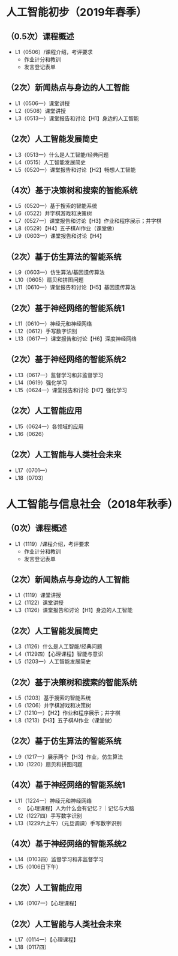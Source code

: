 # 人工智能初步（2019年春季）
## （0.5次）课程概述
 - L1（0506）/课程介绍，考评要求
   - 作业计分和教训
   - 发言登记表单
## （2次）新闻热点与身边的人工智能
 - L1（0506一）课堂讲授
 - L2（0508）课堂讲授
 - L3（0513一）课堂报告和讨论【H1】身边的人工智能

## （2次）人工智能发展简史
 - L3（0513一）什么是人工智能/经典问题
 - L4（0515）人工智能发展简史
 - L5（0520一）课堂报告和讨论【H2】畅想人工智能

## （4次）基于决策树和搜索的智能系统
 - L5（0520一）基于搜索的智能系统
 - L6（0522）井字棋游戏和决策树
 - L7（0527一）课堂报告和讨论【H3】作业和程序展示；井字棋
 - L8（0529）【H4】五子棋AI作业（课堂做）
 - L9（0603一）课堂报告和讨论【H4】

## （2次）基于仿生算法的智能系统
 - L9（0603一）仿生算法/基因遗传算法
 - L10（0605）扇贝和拼图问题
 - L11（0610一）课堂报告和讨论【H5】基因遗传算法

## （2次）基于神经网络的智能系统1
 - L11（0610一）神经元和神经网络
 - L12（0612）手写数字识别
 - L13（0617一）课堂报告和讨论【H6】深度神经网络

## （2次）基于神经网络的智能系统2
 - L13（0617一）监督学习和非监督学习
 - L14（0619）强化学习
 - L15（0624一）课堂报告和讨论【H7】强化学习

## （2次）人工智能应用
 - L15（0624一）各领域的应用
 - L16（0626）

## （2次）人工智能与人类社会未来
 - L17（0701一）
 - L18（0703）
 

# 人工智能与信息社会（2018年秋季）
## （0次）课程概述
 - L1（1119）/课程介绍，考评要求
   - 作业计分和教训
   - 发言登记表单
## （2次）新闻热点与身边的人工智能
 - L1（1119）课堂讲授
 - L2（1122）课堂讲授
 - L3（1126）课堂报告和讨论【H1】身边的人工智能

## （2次）人工智能发展简史
 - L3（1126）什么是人工智能/经典问题
 - L4（1129四）【心理课程】智能与意识
 - L5（1203一）人工智能发展简史
## （2次）基于决策树和搜索的智能系统
 - L5（1203）基于搜索的智能系统
 - L6（1206）井字棋游戏和决策树
 - L7（1210一）【H2】作业和程序展示；井字棋
 - L8（1213）【H3】五子棋AI作业（课堂做）
## （2次）基于仿生算法的智能系统
 - L9（1217一）展示两个【H3】作业，仿生算法
 - L10（1220）扇贝和拼图问题

## （4次）基于神经网络的智能系统1
 - L11（1224一）神经元和神经网络
   - 【心理课程】人为什么会有记忆？｜记忆与大脑
 - L12（1227四）手写数字识别
 - L13（1229六上午）（元旦调课）手写数字识别

## （4次）基于神经网络的智能系统2
 - L14（0103四）监督学习和非监督学习
 - L15（0106日下午）

## （2次）人工智能应用
 - L16（0107一）【心理课程】

## （2次）人工智能与人类社会未来
 - L17（0114一）【心理课程】
 - L18（0117四）